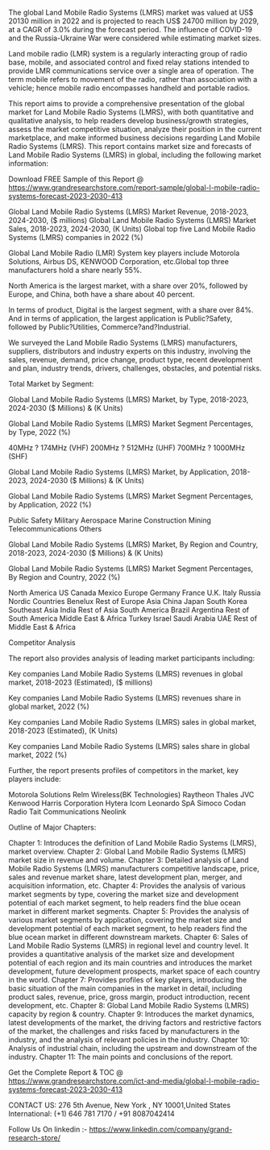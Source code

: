 
The global Land Mobile Radio Systems (LMRS) market was valued at US$ 20130 million in 2022 and is projected to reach US$ 24700 million by 2029, at a CAGR of 3.0% during the forecast period. The influence of COVID-19 and the Russia-Ukraine War were considered while estimating market sizes.

Land mobile radio (LMR) system is a regularly interacting group of radio base, mobile, and associated control and fixed relay stations intended to provide LMR communications service over a single area of operation. The term mobile refers to movement of the radio, rather than association with a vehicle; hence mobile radio encompasses handheld and portable radios.

This report aims to provide a comprehensive presentation of the global market for Land Mobile Radio Systems (LMRS), with both quantitative and qualitative analysis, to help readers develop business/growth strategies, assess the market competitive situation, analyze their position in the current marketplace, and make informed business decisions regarding Land Mobile Radio Systems (LMRS). This report contains market size and forecasts of Land Mobile Radio Systems (LMRS) in global, including the following market information:

Download FREE Sample of this Report @ https://www.grandresearchstore.com/report-sample/global-l-mobile-radio-systems-forecast-2023-2030-413

Global Land Mobile Radio Systems (LMRS) Market Revenue, 2018-2023, 2024-2030, ($ millions)
Global Land Mobile Radio Systems (LMRS) Market Sales, 2018-2023, 2024-2030, (K Units)
Global top five Land Mobile Radio Systems (LMRS) companies in 2022 (%)

Global Land Mobile Radio (LMR) System key players include Motorola Solutions, Airbus DS, KENWOOD Corporation, etc.Global top three manufacturers hold a share nearly 55%.

North America is the largest market, with a share over 20%, followed by Europe, and China, both have a share about 40 percent.

In terms of product, Digital is the largest segment, with a share over 84%. And in terms of application, the largest application is Public?Safety, followed by Public?Utilities, Commerce?and?Industrial.

We surveyed the Land Mobile Radio Systems (LMRS) manufacturers, suppliers, distributors and industry experts on this industry, involving the sales, revenue, demand, price change, product type, recent development and plan, industry trends, drivers, challenges, obstacles, and potential risks.

Total Market by Segment:

Global Land Mobile Radio Systems (LMRS) Market, by Type, 2018-2023, 2024-2030 ($ Millions) & (K Units)

Global Land Mobile Radio Systems (LMRS) Market Segment Percentages, by Type, 2022 (%)

40MHz ? 174MHz (VHF)
200MHz ? 512MHz (UHF)
700MHz ? 1000MHz (SHF)

Global Land Mobile Radio Systems (LMRS) Market, by Application, 2018-2023, 2024-2030 ($ Millions) & (K Units)

Global Land Mobile Radio Systems (LMRS) Market Segment Percentages, by Application, 2022 (%)

Public Safety
Military
Aerospace
Marine
Construction
Mining
Telecommunications
Others

Global Land Mobile Radio Systems (LMRS) Market, By Region and Country, 2018-2023, 2024-2030 ($ Millions) & (K Units)

Global Land Mobile Radio Systems (LMRS) Market Segment Percentages, By Region and Country, 2022 (%)

North America
US
Canada
Mexico
Europe
Germany
France
U.K.
Italy
Russia
Nordic Countries
Benelux
Rest of Europe
Asia
China
Japan
South Korea
Southeast Asia
India
Rest of Asia
South America
Brazil
Argentina
Rest of South America
Middle East & Africa
Turkey
Israel
Saudi Arabia
UAE
Rest of Middle East & Africa

Competitor Analysis

The report also provides analysis of leading market participants including:

Key companies Land Mobile Radio Systems (LMRS) revenues in global market, 2018-2023 (Estimated), ($ millions)

Key companies Land Mobile Radio Systems (LMRS) revenues share in global market, 2022 (%)

Key companies Land Mobile Radio Systems (LMRS) sales in global market, 2018-2023 (Estimated), (K Units)

Key companies Land Mobile Radio Systems (LMRS) sales share in global market, 2022 (%)

Further, the report presents profiles of competitors in the market, key players include:

Motorola Solutions
Relm Wireless(BK Technologies)
Raytheon
Thales
JVC Kenwood
Harris Corporation
Hytera
Icom
Leonardo SpA
Simoco
Codan Radio
Tait Communications
Neolink

Outline of Major Chapters:

Chapter 1: Introduces the definition of Land Mobile Radio Systems (LMRS), market overview.
Chapter 2: Global Land Mobile Radio Systems (LMRS) market size in revenue and volume.
Chapter 3: Detailed analysis of Land Mobile Radio Systems (LMRS) manufacturers competitive landscape, price, sales and revenue market share, latest development plan, merger, and acquisition information, etc.
Chapter 4: Provides the analysis of various market segments by type, covering the market size and development potential of each market segment, to help readers find the blue ocean market in different market segments.
Chapter 5: Provides the analysis of various market segments by application, covering the market size and development potential of each market segment, to help readers find the blue ocean market in different downstream markets.
Chapter 6: Sales of Land Mobile Radio Systems (LMRS) in regional level and country level. It provides a quantitative analysis of the market size and development potential of each region and its main countries and introduces the market development, future development prospects, market space of each country in the world.
Chapter 7: Provides profiles of key players, introducing the basic situation of the main companies in the market in detail, including product sales, revenue, price, gross margin, product introduction, recent development, etc.
Chapter 8: Global Land Mobile Radio Systems (LMRS) capacity by region & country.
Chapter 9: Introduces the market dynamics, latest developments of the market, the driving factors and restrictive factors of the market, the challenges and risks faced by manufacturers in the industry, and the analysis of relevant policies in the industry.
Chapter 10: Analysis of industrial chain, including the upstream and downstream of the industry.
Chapter 11: The main points and conclusions of the report.

Get the Complete Report & TOC @ https://www.grandresearchstore.com/ict-and-media/global-l-mobile-radio-systems-forecast-2023-2030-413

CONTACT US:
276 5th Avenue, New York , NY 10001,United States
International: (+1) 646 781 7170 / +91 8087042414

Follow Us On linkedin :- https://www.linkedin.com/company/grand-research-store/
